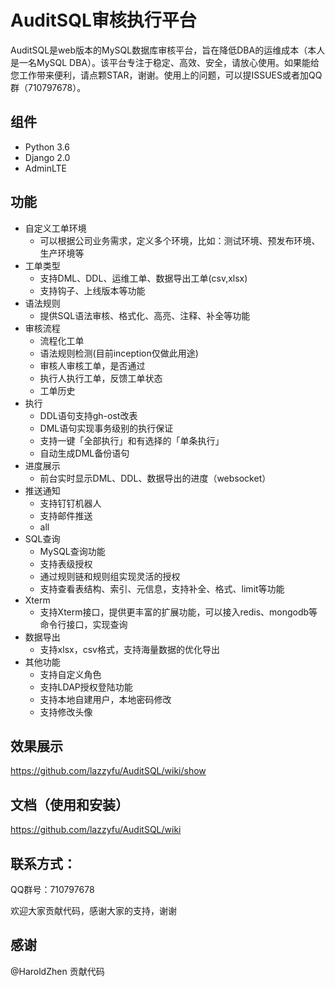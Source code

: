 # AuditSQL审核执行平台

AuditSQL是web版本的MySQL数据库审核平台，旨在降低DBA的运维成本（本人是一名MySQL DBA）。该平台专注于稳定、高效、安全，请放心使用。如果能给您工作带来便利，请点颗STAR，谢谢。使用上的问题，可以提ISSUES或者加QQ群（710797678）。

## 组件
- Python 3.6
- Django 2.0
- AdminLTE 
  
## 功能
- 自定义工单环境
  - 可以根据公司业务需求，定义多个环境，比如：测试环境、预发布环境、生产环境等
- 工单类型
  - 支持DML、DDL、运维工单、数据导出工单(csv,xlsx)
  - 支持钩子、上线版本等功能
- 语法规则
  - 提供SQL语法审核、格式化、高亮、注释、补全等功能
- 审核流程
  - 流程化工单
  - 语法规则检测(目前inception仅做此用途)
  - 审核人审核工单，是否通过
  - 执行人执行工单，反馈工单状态
  - 工单历史
- 执行
  - DDL语句支持gh-ost改表
  - DML语句实现事务级别的执行保证
  - 支持一键「全部执行」和有选择的「单条执行」
  - 自动生成DML备份语句 
- 进度展示
  - 前台实时显示DML、DDL、数据导出的进度（websocket）
- 推送通知
  - 支持钉钉机器人
  - 支持邮件推送
  - all
- SQL查询
  - MySQL查询功能
  - 支持表级授权
  - 通过规则链和规则组实现灵活的授权
  - 支持查看表结构、索引、元信息，支持补全、格式、limit等功能
- Xterm
  - 支持Xterm接口，提供更丰富的扩展功能，可以接入redis、mongodb等命令行接口，实现查询
- 数据导出
  - 支持xlsx，csv格式，支持海量数据的优化导出
- 其他功能
   - 支持自定义角色
   - 支持LDAP授权登陆功能
   - 支持本地自建用户，本地密码修改
   - 支持修改头像


## 效果展示
https://github.com/lazzyfu/AuditSQL/wiki/show

## 文档（使用和安装）
https://github.com/lazzyfu/AuditSQL/wiki

## 联系方式：
QQ群号：710797678

欢迎大家贡献代码，感谢大家的支持，谢谢

## 感谢
@HaroldZhen 贡献代码

